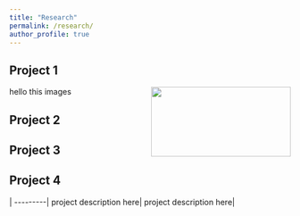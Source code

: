```yaml
---
title: "Research"
permalink: /research/
author_profile: true
---
```


## Project 1
<p>
<img align="right" width="250" height="125" src="https://ekanshsareen.github.io/files/rp_1.png">
  hello this images
</p>

## Project 2

## Project 3

## Project 4


 |
---------|
project description here|
project description here|
